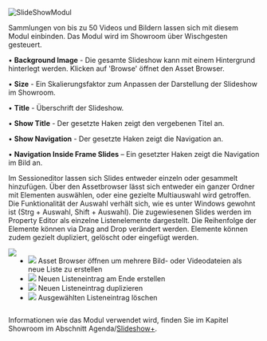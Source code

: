 ![SlideShowModul](../img/Manager/Module/Slideshowplus_Module.PNG) 

Sammlungen von bis zu 50 Videos und Bildern lassen sich mit diesem Modul einbinden.
Das Modul wird im Showroom über Wischgesten gesteuert.




•    **Background Image** - Die gesamte Slideshow kann mit einem Hintergrund hinterlegt werden. Klicken auf 'Browse' öffnet den Asset Browser.



•    **Size** - Ein Skalierungsfaktor zum Anpassen der Darstellung der Slideshow im Showroom. 



•    **Title** - Überschrift der Slideshow.



•    **Show Title** - Der gesetzte Haken zeigt den vergebenen Titel an.



•    **Show Navigation** - Der gesetzte Haken zeigt die Navigation an. 



•    **Navigation Inside Frame Slides** – Ein gesetzter Haken zeigt die Navigation im Bild an. 


Im Sessioneditor lassen sich Slides entweder einzeln oder gesammelt hinzufügen. Über den Assetbrowser lässt sich entweder ein ganzer Ordner mit Elementen auswählen, oder eine gezielte Multiauswahl wird getroffen. Die Funktionalität der Auswahl verhält sich, wie es unter Windows gewohnt ist (Strg + Auswahl, Shift + Auswahl).
Die zugewiesenen Slides werden im Property Editor als einzelne Listenelemente dargestellt. Die Reihenfolge der Elemente können via Drag and Drop verändert werden. Elemente können zudem gezielt dupliziert, gelöscht oder eingefügt werden.

<div style="display: flex; justify-content: space-between;">

<div>
        <img src="../../img/Manager/Module/Slideshowplus_PropertyEditor.PNG" />
</div>

<ul>
    <li><div><img src="../../img/Manager/Module/Storyboardplus_Icon_Folder.PNG" /> Asset Browser öffnen um mehrere Bild- oder Videodateien als neue Liste zu erstellen</div> </li>
    <li><div>
        <img src="../../img/Manager/Module/Storyboardplus_Icon_New.PNG"/> Neuen Listeneintrag am Ende erstellen
    </div></li>
    <li><div><img src="../../img/Manager/Module/Storyboardplus_Icon_Duplicate.PNG"/> Neuen Listeneintrag duplizieren</div></li>
    <li><div><img src="../../img/Manager/Module/Storyboardplus_Icon_Delete.PNG"/> Ausgewählten Listeneintrag löschen</div></li>
</ul>


</div>

Informationen wie das Modul verwendet wird, finden Sie im Kapitel Showroom im Abschnitt Agenda/[Slideshow+](../031_agenda/#slideshow).

